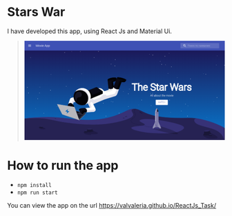 # Stars War
I have developed this app, using React Js and Material Ui. 

>![ScreenShot](spanshot.png)

# How to run the app
* `npm install`
* `npm run start`

You can view the app on the url https://valvaleria.github.io/ReactJs_Task/


